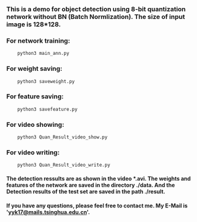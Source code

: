 ### This is a demo for object detection using 8-bit quantization network without BN (Batch Normlization). The size of input image is 128*128. 


### For network training:
        python3 main_ann.py

### For weight saving: 
        python3 saveweight.py

### For feature saving:
        python3 savefeature.py

### For video showing:
        python3 Quan_Result_video_show.py

### For video writing:
        python3 Quan_Result_video_write.py

#### The detection ressults are as shown in the video *.avi. The weights and features of the network are saved in the directory ./data. And the Detection results of the test set are saved in the path ./result.

#### If you have any questions, please feel free to contact me. My E-Mail is 'yyk17@mails.tsinghua.edu.cn'. 
